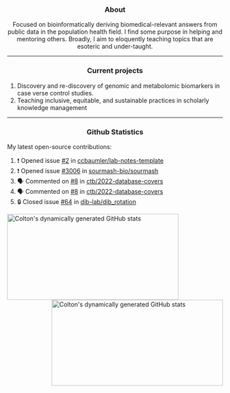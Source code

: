 <!--
Inspiration derived from:
1. https://zzetao.github.io/awesome-github-profile/
2. https://github.com/spcanelon
3. https://github.com/tallguyjenks

Tools used:
1. https://github.com/anuraghazra/github-readme-stats
2. https://github.com/jamesgeorge007/github-activity-readme
3. https://github.com/topics/profile-readme
-->

<h3 align="center">About</h3>

<p align="center">
Focused on bioinformatically deriving biomedical-relevant answers from public data in the population health field. 
I find some purpose in helping and mentoring others. Broadly, I aim to eloquently teaching topics that are esoteric and under-taught.
</p>

---

<h3 align="center">Current projects</h3>

1. Discovery and re-discovery of genomic and metabolomic biomarkers in case verse control studies.
2. Teaching inclusive, equitable, and sustainable practices in scholarly knowledge management

---

<h3 align="center">Github Statistics</h3>

My latest open-source contributions:

<!--START_SECTION:activity-->
1. ❗ Opened issue [#2](https://github.com/ccbaumler/lab-notes-template/issues/2) in [ccbaumler/lab-notes-template](https://github.com/ccbaumler/lab-notes-template)
2. ❗ Opened issue [#3006](https://github.com/sourmash-bio/sourmash/issues/3006) in [sourmash-bio/sourmash](https://github.com/sourmash-bio/sourmash)
3. 🗣 Commented on [#8](https://github.com/ctb/2022-database-covers/issues/8#issuecomment-1941850411) in [ctb/2022-database-covers](https://github.com/ctb/2022-database-covers)
4. 🗣 Commented on [#8](https://github.com/ctb/2022-database-covers/issues/8#issuecomment-1941830954) in [ctb/2022-database-covers](https://github.com/ctb/2022-database-covers)
5. 🔒 Closed issue [#64](https://github.com/dib-lab/dib_rotation/issues/64) in [dib-lab/dib_rotation](https://github.com/dib-lab/dib_rotation)
<!--END_SECTION:activity-->

<a href="https://github.com/ccbaumler">
  <img height="200" width=400 align="left" alt="Colton's dynamically generated GitHub stats" src="https://github-readme-stats.vercel.app/api?username=ccbaumler&show_icons=true&title_color=434d58&icon_color=fa8072&ring_color=ba55d3"/>
</a>
<a href="https://github.com/ccbaumler">
  <img height="200" width=400 align="right" alt="Colton's dynamically generated GitHub stats" src="https://github-readme-stats.vercel.app/api/top-langs/?username=ccbaumler&layout=compact&langs_count=6&card_width=320&title_color=434d58&hide=Standard%20ML,%20TeX,%20Jupyter%20Notebook" />
</a>
